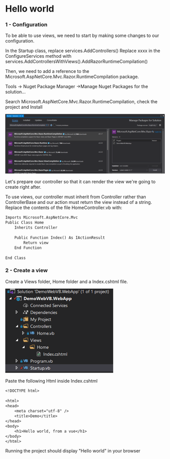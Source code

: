 # Hello world

### 1 - Configuration

To be able to use views, we need to start by making some changes to our configuration.

In the Startup class, replace services.AddControllers() Replace xxxx in the ConfigureServices method with services.AddControllersWithViews().AddRazorRuntimeCompilation()

Then, we need to add a reference to the Microsoft.AspNetCore.Mvc.Razor.RuntimeCompilation package.

Tools -> Nuget Package Manager ->Manage Nuget Packages for the solution...

Search Microsoft.AspNetCore.Mvc.Razor.RuntimeCompilation, check the project and Install 

![](./images/200400.png)

Let's prepare our controller so that it can render the view we're going to create right after.

To use views, our controller must inherit from Controller rather than ControllerBase and our action must return the view instead of a string.
Replace the contents of the file HomeController.vb with:
```
Imports Microsoft.AspNetCore.Mvc
Public Class Home
    Inherits Controller

    Public Function Index() As IActionResult
        Return view
    End Function

End Class
```

### 2 - Create a view

Create a Views folder, Home folder and a Index.cshtml file.

![](./images/200600.png)

Paste the following Html inside Index.cshtml

```
<!DOCTYPE html>

<html>
<head>
    <meta charset="utf-8" />
    <title>Demo</title>
</head>
<body>
    <h1>Hello world, from a vue</h1>
</body>
</html>
```

Running the project should display "Hello world" in your browser